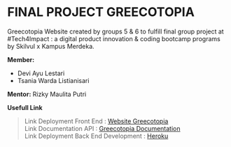 # FINAL PROJECT GREECOTOPIA

Greecotopia Website created by groups 5 & 6 to fulfill final group project at #Tech4Impact : a digital product innovation & coding bootcamp programs by Skilvul x Kampus Merdeka.

<b>Member:</b>
- Devi Ayu Lestari
- Tsania Warda Listianisari

<b>Mentor:</b> Rizky Maulita Putri

<b>Usefull Link</b>
> Link Deployment Front End : [Website Greecotopia](https://greecotopia.netlify.app/)<br/>
> Link Documentation API : [Greecotopia Documentation](https://documenter.getpostman.com/view/18343779/UVXjJFjv)<br/>
> Link Deployment Back End Development : [Heroku](https://greecotopia.herokuapp.com/)

